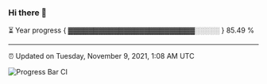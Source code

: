 ### Hi there 👋

⏳ Year progress { ▓▓▓▓▓▓▓▓▓▓▓▓▓▓▓▓▓▓▓▓▓▓▓▓▓░░░░░ } 85.49 %

---

⏰ Updated on Tuesday, November 9, 2021, 1:08 AM UTC

![Progress Bar CI](https://github.com/arthurbuhl/arthurbuhl/workflows/Progress%20Bar%20CI/badge.svg)
